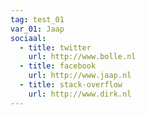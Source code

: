 ```yaml
---
tag: test_01
var_01: Jaap 
sociaal:
  - title: twitter
    url: http://www.bolle.nl
  - title: facebook
    url: http://www.jaap.nl
  - title: stack-overflow
    url: http://www.dirk.nl
---
```

